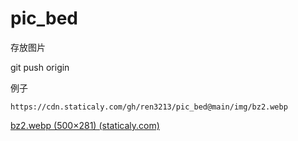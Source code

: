# pic_bed

存放图片

git push origin

例子

```base
https://cdn.staticaly.com/gh/ren3213/pic_bed@main/img/bz2.webp
```

[bz2.webp (500×281) (staticaly.com)](https://cdn.staticaly.com/gh/ren3213/pic_bed@main/img/bz2.webp)



